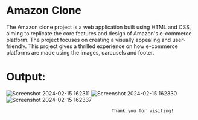 # Amazon Clone
The Amazon clone project is a web application built using HTML and CSS, aiming to replicate the core features and design of Amazon's e-commerce platform. The project focuses on creating a visually appealing and user-friendly. This project gives a thrilled experience on how e-commerce platforms are made using the images, carousels and footer. 

# Output:

![Screenshot 2024-02-15 162311](https://github.com/aryankumar120/Amazon_Clone/assets/134778655/33689f25-b832-4ae6-95cd-27adc5b45df8)
![Screenshot 2024-02-15 162330](https://github.com/aryankumar120/Amazon_Clone/assets/134778655/69d456f6-2fde-4828-88d6-e501181b8510)
![Screenshot 2024-02-15 162337](https://github.com/aryankumar120/Amazon_Clone/assets/134778655/80717721-f00c-475c-907c-755cb9826144)

                                           Thank you for visiting!
